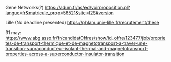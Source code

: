 Gene Networks(?)
https://adum.fr/as/ed/voirproposition.pl?langue=fr&matricule_prop=56521&site=I2S#version

Lille (No deadline presented)
https://phlam.univ-lille.fr/recrutement/these



31 may:
https://www.abg.asso.fr/fr/candidatOffres/show/id_offre/123477/job/proprietes-de-transport-thermique-et-de-magnetotransport-a-traver-une-transition-supraconducteur-isolant-thermal-and-magnetotransport-properties-across-a-superconductor-insulator-transition
